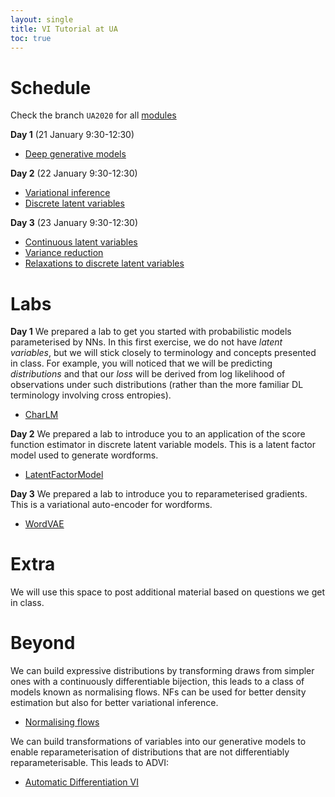 ```yaml
---
layout: single
title: VI Tutorial at UA
toc: true
---
```



# Schedule

Check the branch `UA2020` for all [modules](https://github.com/vitutorial/tour/tree/UA2020/modules)

**Day 1** (21 January 9:30-12:30)

* [Deep generative models](https://github.com/vitutorial/tour/blob/UA2020/modules/Introduction/master.pdf)

**Day 2** (22 January 9:30-12:30)

* [Variational inference](https://github.com/vitutorial/tour/blob/UA2020/modules/VI/master.pdf)
* [Discrete latent variables](https://github.com/vitutorial/tour/blob/UA2020/modules/DGMs-Discrete/master.pdf)

**Day 3** (23 January 9:30-12:30)

* [Continuous latent variables](https://github.com/vitutorial/tour/blob/UA2020/modules/DGMs-Continuous/master.pdf)
* [Variance reduction](https://github.com/vitutorial/tour/blob/UA2020/modules/Variance-Reduction/master.pdf)
* [Relaxations to discrete latent variables](https://github.com/vitutorial/tour/blob/UA2020/modules/DGMs-Relaxations/master.pdf)


# Labs

**Day 1** We prepared a lab to get you started with probabilistic models parameterised by NNs. In this first exercise, we do not have *latent variables*, but we will stick closely to terminology and concepts presented in class. For example, you will noticed that we will be predicting *distributions* and that our *loss* will be derived from log likelihood of observations under such distributions (rather than the more familiar DL terminology involving cross entropies). 

* [CharLM](https://github.com/vitutorial/exercises/tree/master/CharLM)

**Day 2** We prepared a lab to introduce you to an application of the score function estimator in discrete latent variable models. This is a latent factor model used to generate wordforms.

* [LatentFactorModel](https://github.com/vitutorial/exercises/tree/master/LatentFactorModel)

**Day 3** We prepared a lab to introduce you to reparameterised gradients. This is a variational auto-encoder for wordforms.

* [WordVAE](https://github.com/vitutorial/exercises/tree/master/WordVAE)

# Extra

We will use this space to post additional material based on questions we get in class.

# Beyond

We can build expressive distributions by transforming draws from simpler ones with a continuously differentiable bijection, this leads to a class of models known as normalising flows. NFs can be used for better density estimation but also for better variational inference.

* [Normalising flows](https://github.com/vitutorial/tour/blob/UA2020/modules/NFs/master.pdf)

We can build transformations of variables into our generative models to enable reparameterisation of distributions that are not differentiably reparameterisable. This leads to ADVI:

* [Automatic Differentiation VI](https://github.com/vitutorial/tour/blob/UA2020/modules/ADVI/master.pdf)
